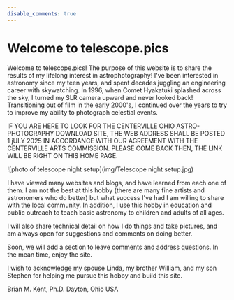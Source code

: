 ```yaml
---
disable_comments: true
---
```


# Welcome to telescope.pics

Welcome to telescope.pics!  The purpose of this website is to share the results of my lifelong interest in astrophotography! I've been interested in astronomy since my teen years, and spent decades juggling an engineering career with skywatching. In 1996, when Comet Hyakatuki splashed across the sky, I turned my SLR camera upward and never looked back! Transitioning out of film in the early 2000's, I continued over the years to try to improve my ability to photograph celestial events.

IF YOU ARE HERE TO LOOK FOR THE CENTERVILLE OHIO ASTRO-PHOTOGRAPHY DOWNLOAD SITE, THE WEB ADDRESS SHALL BE POSTED 1 jULY 2025 IN ACCORDANCE WITH OUR AGREEMENT WITH THE CENTERVILLE ARTS COMMISSION. PLEASE COME BACK THEN, THE LINK WILL BE RIGHT ON THIS HOME PAGE. 

![photo of telescope night setup](img/Telescope night setup.jpg)


I have viewed many websites and blogs, and have learned from each one of them. I am not the best at this hobby (there are many fine artists and astronomers who do better) but what success I've had I am willing to share with the local community. In addition, I use this hobby in education and public outreach to teach basic astronomy to children and adults of all ages.

I will also share technical detail on how I do things and take pictures, and am always open for suggestions and comments on doing better.

Soon, we will add a section to leave comments and address questions. In the mean time, enjoy the site.

I wish to acknowledge my spouse Linda, my brother William, and my son Stephen for helping me pursue this hobby and build this site.

Brian M. Kent, Ph.D.
Dayton, Ohio USA
